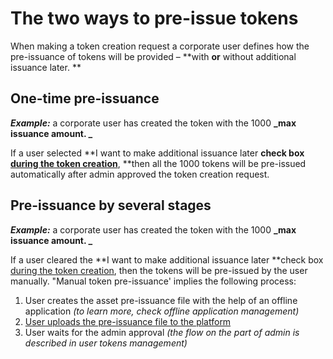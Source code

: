 

# The two ways to pre-issue tokens

When making a token creation request a corporate user defines how the pre-issuance of tokens will be provided – **with **or** without additional issuance later. **


## One-time pre-issuance

**_Example:_** a corporate user has created the token with the 1000 **_max issuance amount. _**

If a user selected **I want to make additional issuance later **check box [during the token creation](./token-creation.html)**, **then all the 1000 tokens will be pre-issued automatically after admin approved the token creation request.


## Pre-issuance by several stages

**_Example:_** a corporate user has created the token with the 1000 **_max issuance amount. _**

If a user cleared the **I want to make additional issuance later **check box [during the token creation](./token-creation.html), then the tokens will be pre-issued by the user manually. "Manual token pre-issuance' implies the following process:



1.  User creates the asset pre-issuance file with the help of an offline application _(to learn more, check offline application management)_
1. [User uploads the pre-issuance file to the platform](./upload-the-pre-issuance-file-to-the-platform.html)
1.  User waits for the admin approval _(the flow on the part of admin is described in user tokens management)_
